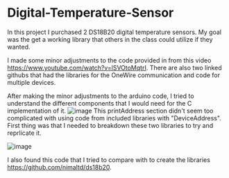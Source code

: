 # Digital-Temperature-Sensor

In this project I purchased 2 DS18B20 digital temperature sensors.
My goal was the get a working library that others in the class could utilize if they wanted.


I made some minor adjustments to the code provided in from this video https://www.youtube.com/watch?v=lSVOtoMqtrI.
There are also two linked githubs that had the libraries for the OneWire communication and code for multiple devices.

After making the minor adjustments to the arduino code, I tried to understand the different components that I would need for the C implementation of it.
![image](https://user-images.githubusercontent.com/95442814/229375109-04f74d54-d500-40b4-9efc-6fd53d1627ff.png)
This printAddress section didn't seem too complicated with using code from included libraries with "DeviceAddress".  
First thing was that I needed to breakdown these two libraries to try and reprlicate it.

![image](https://user-images.githubusercontent.com/95442814/229374981-46fb83f5-81c8-47ca-8071-1c72ead2e957.png)

I also found this code that I tried to compare with to create the libraries https://github.com/nimaltd/ds18b20.
